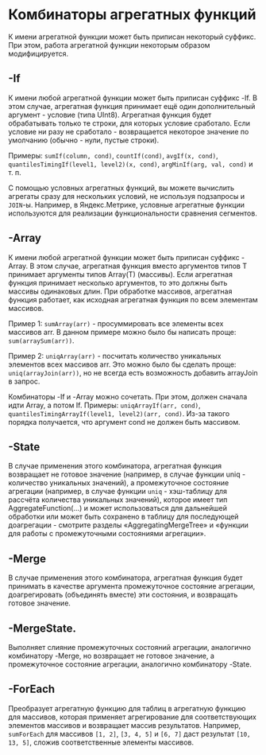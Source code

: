 <a name="aggregate_functions_combinators"></a>

# Комбинаторы агрегатных функций

К имени агрегатной функции может быть приписан некоторый суффикс. При этом, работа агрегатной функции некоторым образом модифицируется.

<a name="agg-functions-combinator-if"></a>

## -If

К имени любой агрегатной функции может быть приписан суффикс -If. В этом случае, агрегатная функция принимает ещё один дополнительный аргумент - условие (типа UInt8). Агрегатная функция будет обрабатывать только те строки, для которых условие сработало. Если условие ни разу не сработало - возвращается некоторое значение по умолчанию (обычно - нули, пустые строки).

Примеры: `sumIf(column, cond)`, `countIf(cond)`, `avgIf(x, cond)`, `quantilesTimingIf(level1, level2)(x, cond)`, `argMinIf(arg, val, cond)` и т. п.

С помощью условных агрегатных функций, вы можете вычислить агрегаты сразу для нескольких условий, не используя подзапросы и `JOIN`-ы.
Например, в Яндекс.Метрике, условные агрегатные функции используются для реализации функциональности сравнения сегментов.

## -Array

К имени любой агрегатной функции может быть приписан суффикс -Array. В этом случае, агрегатная функция вместо аргументов типов T принимает аргументы типов Array(T) (массивы). Если агрегатная функция принимает несколько аргументов, то это должны быть массивы одинаковых длин. При обработке массивов, агрегатная функция работает, как исходная агрегатная функция по всем элементам массивов.

Пример 1: `sumArray(arr)` - просуммировать все элементы всех массивов arr. В данном примере можно было бы написать проще: `sum(arraySum(arr))`.

Пример 2: `uniqArray(arr)` - посчитать количество уникальных элементов всех массивов arr. Это можно было бы сделать проще: `uniq(arrayJoin(arr))`, но не всегда есть возможность добавить arrayJoin в запрос.

Комбинаторы -If и -Array можно сочетать. При этом, должен сначала идти Array, а потом If. Примеры: `uniqArrayIf(arr, cond)`, `quantilesTimingArrayIf(level1, level2)(arr, cond)`. Из-за такого порядка получается, что аргумент cond не должен быть массивом.

## -State

В случае применения этого комбинатора, агрегатная функция возвращает не готовое значение (например, в случае функции uniq - количество уникальных значений), а промежуточное состояние агрегации (например, в случае функции `uniq` - хэш-таблицу для рассчёта количества уникальных значений), которое имеет тип AggregateFunction(...) и может использоваться для дальнейшей обработки или может быть сохранено в таблицу для последующей доагрегации - смотрите разделы «AggregatingMergeTree» и «функции для работы с промежуточными состояниями агрегации».

## -Merge

В случае применения этого комбинатора, агрегатная функция будет принимать в качестве аргумента промежуточное состояние агрегации, доагрегировать (объединять вместе) эти состояния, и возвращать готовое значение.

## -MergeState.

Выполняет слияние промежуточных состояний агрегации, аналогично комбинатору -Merge, но возвращает не готовое значение, а промежуточное состояние агрегации, аналогично комбинатору -State.

## -ForEach

Преобразует агрегатную функцию для таблиц в агрегатную функцию для массивов, которая применяет агрегирование для соответствующих элементов массивов и возвращает массив результатов. Например, `sumForEach` для массивов `[1, 2]`, `[3, 4, 5]` и `[6, 7]` даст результат `[10, 13, 5]`, сложив соответственные элементы массивов.
